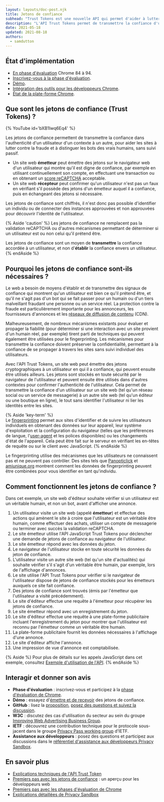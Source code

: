 ```yaml
---
layout: layouts/doc-post.njk
title: Jetons de confiance
subhead: "Trust Tokens est une nouvelle API qui permet d'aider à lutter contre la fraude et à distinguer les bots des vrais humains, sans suivi passif."
description: "L'API Trust Tokens permet de transmettre la confiance d'un utilisateur dans un contexte à un autre, sans identifier l'utilisateur ni lier les identités entre les deux contextes. L'API permet à une origine d'émettre des jetons cryptographiques à un utilisateur de confiance. Les jetons sont stockés par le navigateur de l'utilisateur. Le navigateur peut ensuite utiliser les jetons dans d'autres contextes pour évaluer l'authenticité de l'utilisateur."
date: 2021-05-18
updated: 2021-08-18
authors:
  - samdutton
---
```


## État d'implémentation

- [En phase d'évaluation](https://web.dev/origin-trials/) Chrome 84 à 94.
- [Inscrivez-vous à la phase d'évaluation](/origintrials/#/view_trial/2479231594867458049).
- [Démo](https://trust-token-demo.glitch.me/).
- [Intégration des outils pour les développeurs Chrome](https://developers.google.com/web/updates/2021/01/devtools?utm_source=devtools#trust-token).
- [État de la plate-forme Chrome](https://www.chromestatus.com/feature/5078049450098688).

## Que sont les jetons de confiance (Trust Tokens) ?

{% YouTube id='bXB1Iwq6Eq4' %}

Les jetons de confiance permettent de transmettre la confiance dans l'authenticité d'un utilisateur d'un contexte à un autre, pour aider les sites à lutter contre la fraude et à distinguer les bots des vrais humains, sans suivi passif.

- Un site web **émetteur** peut émettre des jetons sur le navigateur web d'un utilisateur qui montre qu'il est digne de confiance, par exemple en utilisant continuellement son compte, en effectuant une transaction ou en obtenant un [score reCAPTCHA](https://developers.google.com/recaptcha) acceptable.
- Un site web **récepteur** peut confirmer qu'un utilisateur n'est pas un faux en vérifiant s'il possède des jetons d'un émetteur auquel il a confiance, puis en échangeant des jetons si nécessaire.

Les jetons de confiance sont chiffrés, il n'est donc pas possible d'identifier un individu ou de connecter des instances approuvées et non approuvées pour découvrir l'identité de l'utilisateur.

{% Aside 'caution' %} Les jetons de confiance ne remplacent pas la validation reCAPTCHA ou d'autres mécanismes permettant de déterminer si un utilisateur est ou non celui qu'il prétend être.

Les jetons de confiance sont un moyen de **transmettre** la confiance accordée à un utilisateur, et non d'**établir** la confiance envers un utilisateur. {% endAside %}

## Pourquoi les jetons de confiance sont-ils nécessaires ?

Le web a besoin de moyens d'établir et de transmettre des signaux de confiance qui montrent qu'un utilisateur est bien ce qu'il prétend être, et qu'il ne s'agit pas d'un bot qui se fait passer pour un humain ou d'un tiers malveillant fraudant une personne ou un service réel. La protection contre la fraude est particulièrement importante pour les annonceurs, les fournisseurs d'annonces et les [réseaux de diffusion de contenu](https://www.cloudflare.com/en-gb/learning/cdn/what-is-a-cdn/) (CDN).

Malheureusement, de nombreux mécanismes existants pour évaluer et propager la fiabilité (pour déterminer si une interaction avec un site provient d'un humain réel, par exemple) tirent parti de techniques qui peuvent également être utilisées pour le fingerprinting. Les mécanismes pour transmettre la confiance doivent préserver la confidentialité, permettant à la confiance de se propager à travers les sites sans suivi individuel des utilisateurs.

Avec l'API Trust Tokens, un site web peut émettre des jetons cryptographiques à un utilisateur en qui il a confiance, qui peuvent ensuite être utilisés ailleurs. Les jetons sont stockés en toute sécurité par le navigateur de l'utilisateur et peuvent ensuite être utilisés dans d'autres contextes pour confirmer l'authenticité de l'utilisateur. Cela permet de transmettre la confiance d'un utilisateur sur un site web (tel qu'un réseau social ou un service de messagerie) à un autre site web (tel qu'un éditeur ou une boutique en ligne), le tout sans identifier l'utilisateur ni lier les identités entre les sites.

{% Aside 'key-term' %}<br> Le [fingerprinting](https://w3c.github.io/fingerprinting-guidance/#passive) permet aux sites d'identifier et de suivre les utilisateurs individuels en obtenant des données sur leur appareil, leur système d'exploitation et la configuration du navigateur (telles que les préférences de langue, l'[user-agent](https://developer.mozilla.org/docs/Web/API/NavigatorID/userAgent) et les polices disponibles) ou les changements d'état de l'appareil. Cela peut être fait sur le serveur en vérifiant les en-têtes de requête ou sur le client avec JavaScript. {% endAside %}

Le fingerprinting utilise des mécanismes que les utilisateurs ne connaissent pas et ne peuvent pas contrôler. Des sites tels que [Panopticlick](https://panopticlick.eff.org/) et [amiunique.org](https://amiunique.org/) montrent comment les données de fingerprinting peuvent être combinées pour vous identifier en tant qu'individu.

## Comment fonctionnent les jetons de confiance ?

Dans cet exemple, un site web d'éditeur souhaite vérifier si un utilisateur est un véritable humain, et non un bot, avant d'afficher une annonce.

1. Un utilisateur visite un site web (appelé **émetteur**) et effectue des actions qui amènent le site à croire que l'utilisateur est un véritable être humain, comme effectuer des achats, utiliser un compte de messagerie ou terminer avec succès la validation reCAPTCHA.
2. Le site émetteur utilise l'API JavaScript Trust Tokens pour déclencher une demande de jetons de confiance au navigateur de l'utilisateur.
3. Le site émetteur répond avec les données du jeton.
4. Le navigateur de l'utilisateur stocke en toute sécurité les données du jeton de confiance.
5. L'utilisateur visite un autre site web (tel qu'un site d'actualités) qui souhaite vérifier s'il s'agit d'un véritable être humain, par exemple, lors de l'affichage d'annonces.
6. Le site utilise l'API Trust Tokens pour vérifier si le navigateur de l'utilisateur dispose de jetons de confiance stockés pour les émetteurs auxquels ce site fait confiance.
7. Des jetons de confiance sont trouvés (émis par l'émetteur que l'utilisateur a visité précédemment).
8. Le site d'éditeur effectue une requête à l'émetteur pour récupérer les jetons de confiance.
9. Le site émetteur répond avec un enregistrement du jeton.
10. Le site d'éditeur effectue une requête à une plate-forme publicitaire incluant l'enregistrement du jeton pour montrer que l'utilisateur est reconnu par l'émetteur comme un véritable être humain.
11. La plate-forme publicitaire fournit les données nécessaires à l'affichage d'une annonce.
12. Le site d'éditeur affiche l'annonce.
13. Une impression de vue d'annonce est comptabilisée.

{% Aside %} Pour plus de détails sur les appels JavaScript dans cet exemple, consultez [Exemple d'utilisation de l'API](https://web.dev/trust-tokens/#sample-api-usage). {% endAside %}


## Interagir et donner son avis

- **Phase d'évaluation** : inscrivez-vous et participez à la [phase d'évaluation de Chrome](/origintrials/#/view_trial/2479231594867458049).
- **Démo** : essayez d'[émettre et de recevoir](https://trust-token-demo.glitch.me/) des jetons de confiance.
- **GitHub** : lisez la [proposition](https://github.com/WICG/trust-token-api), [posez des questions et suivez la discussion](https://github.com/WICG/trust-token-api/issues).
- **W3C** : discutez des cas d'utilisation du secteur au sein du groupe [Improving Web Advertising Business Group](https://www.w3.org/community/web-adv/participants).
- **IETF** : découvrez une contribution technique pour le protocole sous-jacent dans le groupe [Privacy Pass working group](https://datatracker.ietf.org/wg/privacypass/about/) d'IETF.
- **Assistance aux développeurs** : posez des questions et participez aux discussions dans le [référentiel d'assistance aux développeurs Privacy Sandbox](https://github.com/GoogleChromeLabs/privacy-sandbox-dev-support).

## En savoir plus

- [Explications techniques de l'API Trust Token](https://github.com/dvorak42/trust-token-api)
- [Premiers pas avec les jetons de confiance](https://web.dev/trust-tokens/) : un aperçu pour les développeurs web
- [Premiers pas avec les phases d'évaluation de Chrome](https://web.dev/origin-trials)
- [Explications détaillées de Privacy Sandbox](https://web.dev/digging-into-the-privacy-sandbox)
